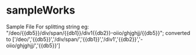 # sampleWorks
Sample File For splitting string
eg: 
"/deo/{{db5}}/div/span/{{db1}}/div1{{db2}}-oiio/ghjghjj/{{db5}}";
converted to 
['/deo/','{{db5}}','/div/span/','{{db1}}','/div1','{{db2}}','-oiio/ghjghjj/','{{db5}}']
